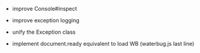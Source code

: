   * improve Console#inspect

  * improve exception logging

  * unify the Exception class

  * implement document.ready equivalent to load WB (waterbug.js last line)
